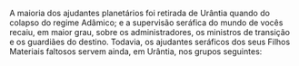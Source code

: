 ﻿A maioria dos ajudantes planetários foi retirada de Urântia quando do colapso do regime Adâmico; e a supervisão seráfica do mundo de vocês recaiu, em maior grau, sobre os administradores, os ministros de transição e os guardiães do destino. Todavia, os ajudantes seráficos dos seus Filhos Materiais faltosos servem ainda, em Urântia, nos grupos seguintes: